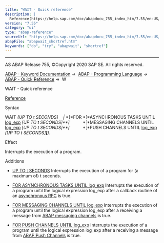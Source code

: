 ```yaml
---
title: "WAIT - Quick reference"
description: |
  Reference(https://help.sap.com/doc/abapdocu_755_index_htm/7.55/en-US/abapwait_up_to.htm) Syntax WAIT UP TO t SECONDS  FOR ASYNCHRONOUS TASKS UNTIL log_exp(https://help.sap.com/doc/abapdocu_755_index_htm/7.55/en-US/abenlog_exp_shortref.htm) UP TO t SECONDS MESSAGI
version: "7.55"
category: "ui"
type: "abap-reference"
sourceUrl: "https://help.sap.com/doc/abapdocu_755_index_htm/7.55/en-US/abapwait_shortref.htm"
abapFile: "abapwait_shortref.htm"
keywords: ["do", "try", "abapwait", "shortref"]
---
```


* * *

AS ABAP Release 755, ©Copyright 2020 SAP SE. All rights reserved.

[ABAP - Keyword Documentation](https://help.sap.com/doc/abapdocu_755_index_htm/7.55/en-US/abenabap.htm) →  [ABAP - Programming Language](https://help.sap.com/doc/abapdocu_755_index_htm/7.55/en-US/abenabap_reference.htm) →  [ABAP - Quick Reference](https://help.sap.com/doc/abapdocu_755_index_htm/7.55/en-US/abenabap_shortref.htm) →  W

WAIT - Quick reference

[Reference](https://help.sap.com/doc/abapdocu_755_index_htm/7.55/en-US/abapwait_up_to.htm)

Syntax

WAIT *{*UP TO t SECONDS*}*
   *|* *{*FOR *\[*ASYNCHRONOUS TASKS UNTIL [log\_exp](https://help.sap.com/doc/abapdocu_755_index_htm/7.55/en-US/abenlog_exp_shortref.htm) *\[*UP TO t SECONDS*\]**\]*
          *\[*MESSAGING CHANNELS UNTIL [log\_exp](https://help.sap.com/doc/abapdocu_755_index_htm/7.55/en-US/abenlog_exp_shortref.htm) *\[*UP TO t SECONDS*\]**\]*
          *\[*PUSH CHANNELS UNTIL [log\_exp](https://help.sap.com/doc/abapdocu_755_index_htm/7.55/en-US/abenlog_exp_shortref.htm) *\[*UP TO t SECONDS*\]**\]**}*.

Effect

Interrupts the execution of a program.

Additions

-   [UP TO t SECONDS](https://help.sap.com/doc/abapdocu_755_index_htm/7.55/en-US/abapwait_up_to.htm)
    Interrupts the execution of a program for (a maximum of) t seconds.
    

-   [FOR ASYNCHRONOUS TASKS UNTIL log\_exp](https://help.sap.com/doc/abapdocu_755_index_htm/7.55/en-US/abapwait_arfc.htm)
    Interrupts the execution of a program until the logical expression log\_exp after a callback routine of an [asynchronous RFC](https://help.sap.com/doc/abapdocu_755_index_htm/7.55/en-US/abenasynchronous_rfc_glosry.htm "Glossary Entry") is true.
    

-   [FOR MESSAGING CHANNELS UNTIL log\_exp](https://help.sap.com/doc/abapdocu_755_index_htm/7.55/en-US/abapwait_amc.htm)
    Interrupts the execution of a program until the logical expression log\_exp after a receiving a message from [ABAP messaging channels](https://help.sap.com/doc/abapdocu_755_index_htm/7.55/en-US/abenabap_messaging_channels_glosry.htm "Glossary Entry") is true.
    

-   [FOR PUSH CHANNELS UNTIL log\_exp](https://help.sap.com/doc/abapdocu_755_index_htm/7.55/en-US/abapwait_apc.htm)
    Interrupts the execution of a program until the logical expression log\_exp after a receiving a message from [ABAP Push Channels](https://help.sap.com/doc/abapdocu_755_index_htm/7.55/en-US/abenabap_push_channels_glosry.htm "Glossary Entry") is true.